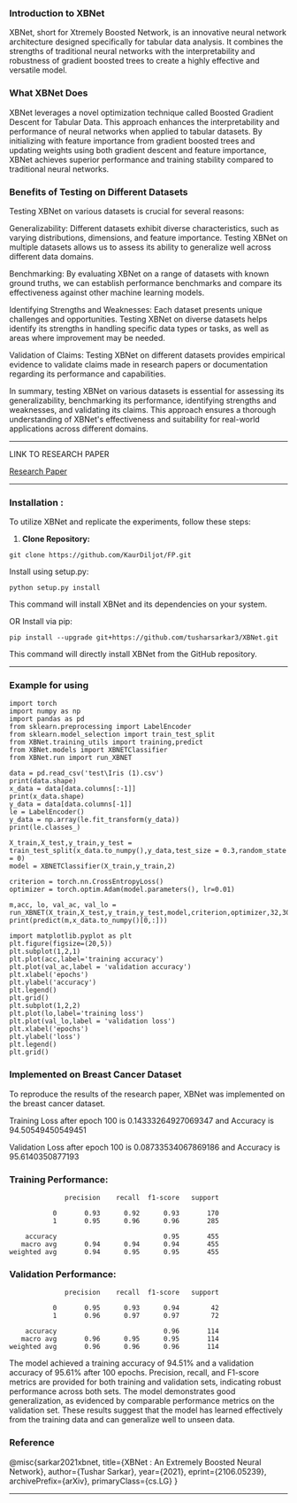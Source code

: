 ### Introduction to XBNet

XBNet, short for Xtremely Boosted Network, is an innovative neural network architecture designed specifically for tabular data analysis. It combines the strengths of traditional neural networks with the interpretability and robustness of gradient boosted trees to create a highly effective and versatile model.

### What XBNet Does
XBNet leverages a novel optimization technique called Boosted Gradient Descent for Tabular Data. This approach enhances the interpretability and performance of neural networks when applied to tabular datasets. By initializing with feature importance from gradient boosted trees and updating weights using both gradient descent and feature importance, XBNet achieves superior performance and training stability compared to traditional neural networks.

### Benefits of Testing on Different Datasets
Testing XBNet on various datasets is crucial for several reasons:

Generalizability: Different datasets exhibit diverse characteristics, such as varying distributions, dimensions, and feature importance. Testing XBNet on multiple datasets allows us to assess its ability to generalize well across different data domains.

Benchmarking: By evaluating XBNet on a range of datasets with known ground truths, we can establish performance benchmarks and compare its effectiveness against other machine learning models.

Identifying Strengths and Weaknesses: Each dataset presents unique challenges and opportunities. Testing XBNet on diverse datasets helps identify its strengths in handling specific data types or tasks, as well as areas where improvement may be needed.

Validation of Claims: Testing XBNet on different datasets provides empirical evidence to validate claims made in research papers or documentation regarding its performance and capabilities.

In summary, testing XBNet on various datasets is essential for assessing its generalizability, benchmarking its performance, identifying strengths and weaknesses, and validating its claims. This approach ensures a thorough understanding of XBNet's effectiveness and suitability for real-world applications across different domains.

---

LINK TO RESEARCH PAPER

[Research Paper](https://arxiv.org/pdf/2106.05239.pdf)

---
### Installation :

To utilize XBNet and replicate the experiments, follow these steps:

1. **Clone Repository:**
```
git clone https://github.com/KaurDiljot/FP.git

```
Install using setup.py:
```
python setup.py install

```
This command will install XBNet and its dependencies on your system.

OR
Install via pip:
```
pip install --upgrade git+https://github.com/tusharsarkar3/XBNet.git
```
This command will directly install XBNet from the GitHub repository.

---

### Example for using
```
import torch
import numpy as np
import pandas as pd
from sklearn.preprocessing import LabelEncoder
from sklearn.model_selection import train_test_split
from XBNet.training_utils import training,predict
from XBNet.models import XBNETClassifier
from XBNet.run import run_XBNET

data = pd.read_csv('test\Iris (1).csv')
print(data.shape)
x_data = data[data.columns[:-1]]
print(x_data.shape)
y_data = data[data.columns[-1]]
le = LabelEncoder()
y_data = np.array(le.fit_transform(y_data))
print(le.classes_)

X_train,X_test,y_train,y_test = train_test_split(x_data.to_numpy(),y_data,test_size = 0.3,random_state = 0)
model = XBNETClassifier(X_train,y_train,2)

criterion = torch.nn.CrossEntropyLoss()
optimizer = torch.optim.Adam(model.parameters(), lr=0.01)

m,acc, lo, val_ac, val_lo = run_XBNET(X_train,X_test,y_train,y_test,model,criterion,optimizer,32,300)
print(predict(m,x_data.to_numpy()[0,:]))

import matplotlib.pyplot as plt
plt.figure(figsize=(20,5))
plt.subplot(1,2,1)
plt.plot(acc,label='training accuracy')
plt.plot(val_ac,label = 'validation accuracy')
plt.xlabel('epochs')
plt.ylabel('accuracy')
plt.legend()
plt.grid()
plt.subplot(1,2,2)
plt.plot(lo,label='training loss')
plt.plot(val_lo,label = 'validation loss')
plt.xlabel('epochs')
plt.ylabel('loss')
plt.legend() 
plt.grid()
```

### Implemented on Breast Cancer Dataset

To reproduce the results of the research paper, XBNet was implemented on the breast cancer dataset. 

Training Loss after epoch 100 is 0.14333264927069347 and Accuracy is 94.50549450549451

Validation Loss after epoch 100 is 0.08733534067869186 and Accuracy is 95.6140350877193

### Training Performance:
```
              precision    recall  f1-score   support

           0       0.93      0.92      0.93       170
           1       0.95      0.96      0.96       285

    accuracy                           0.95       455
   macro avg       0.94      0.94      0.94       455
weighted avg       0.94      0.95      0.95       455
```
### Validation Performance:
```
              precision    recall  f1-score   support

           0       0.95      0.93      0.94        42
           1       0.96      0.97      0.97        72

    accuracy                           0.96       114
   macro avg       0.96      0.95      0.95       114
weighted avg       0.96      0.96      0.96       114
```
The model achieved a training accuracy of 94.51% and a validation accuracy of 95.61% after 100 epochs.
Precision, recall, and F1-score metrics are provided for both training and validation sets, indicating robust performance across both sets.
The model demonstrates good generalization, as evidenced by comparable performance metrics on the validation set.
These results suggest that the model has learned effectively from the training data and can generalize well to unseen data.


### Reference

@misc{sarkar2021xbnet,
      title={XBNet : An Extremely Boosted Neural Network}, 
      author={Tushar Sarkar},
      year={2021},
      eprint={2106.05239},
      archivePrefix={arXiv},
      primaryClass={cs.LG}
}

---
